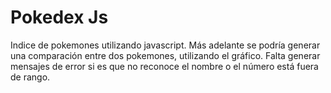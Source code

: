 # Pokedex Js
 Indice de pokemones utilizando javascript.
 Más adelante se podría generar una comparación entre dos pokemones, utilizando el gráfico. 
 Falta generar mensajes de error si es que no reconoce el nombre o el número está fuera de rango. 
